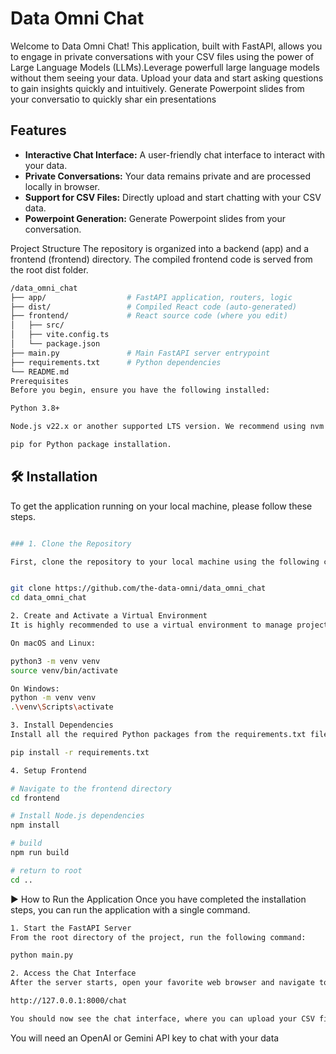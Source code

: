 # Data Omni Chat 

Welcome to Data Omni Chat! This application, built with FastAPI, allows you to engage in private conversations with your CSV files using the power of Large Language Models (LLMs).Leverage powerfull large language models without them seeing your data. Upload your data and start asking questions to gain insights quickly and intuitively. Generate Powerpoint slides from your conversatio to quickly shar ein presentations

## Features

* **Interactive Chat Interface:** A user-friendly chat interface to interact with your data.
* **Private Conversations:** Your data remains private and are processed locally in browser.
* **Support for CSV Files:** Directly upload and start chatting with your CSV data.
* **Powerpoint Generation:** Generate Powerpoint slides from your conversation.


Project Structure
The repository is organized into a backend (app) and a frontend (frontend) directory. The compiled frontend code is served from the root dist folder.

```bash
/data_omni_chat
├── app/                  # FastAPI application, routers, logic
├── dist/                 # Compiled React code (auto-generated)
├── frontend/             # React source code (where you edit)
│   ├── src/
│   ├── vite.config.ts
│   └── package.json
├── main.py               # Main FastAPI server entrypoint
├── requirements.txt      # Python dependencies
└── README.md
Prerequisites
Before you begin, ensure you have the following installed:

Python 3.8+

Node.js v22.x or another supported LTS version. We recommend using nvm to manage Node versions.

pip for Python package installation.

```

## 🛠️ Installation

To get the application running on your local machine, please follow these steps.

```bash

### 1. Clone the Repository

First, clone the repository to your local machine using the following command:


git clone https://github.com/the-data-omni/data_omni_chat
cd data_omni_chat

2. Create and Activate a Virtual Environment
It is highly recommended to use a virtual environment to manage project dependencies.

On macOS and Linux:

python3 -m venv venv
source venv/bin/activate

On Windows:
python -m venv venv
.\venv\Scripts\activate

3. Install Dependencies
Install all the required Python packages from the requirements.txt file:

pip install -r requirements.txt

4. Setup Frontend

# Navigate to the frontend directory
cd frontend

# Install Node.js dependencies
npm install

# build
npm run build

# return to root 
cd ..

```


▶️ How to Run the Application
Once you have completed the installation steps, you can run the application with a single command.


```bash
1. Start the FastAPI Server
From the root directory of the project, run the following command:

python main.py

2. Access the Chat Interface
After the server starts, open your favorite web browser and navigate to the following URL:

http://127.0.0.1:8000/chat

You should now see the chat interface, where you can upload your CSV file and begin your conversation!


```

You will need an OpenAI or Gemini API key to chat with your data

